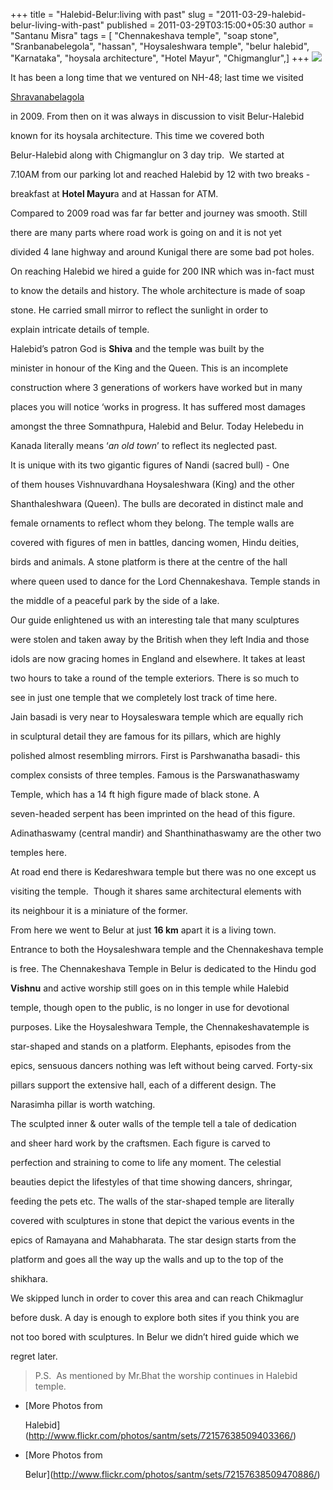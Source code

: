 +++
title = "Halebid-Belur:living with past"
slug = "2011-03-29-halebid-belur-living-with-past"
published = 2011-03-29T03:15:00+05:30
author = "Santanu Misra"
tags = [ "Chennakeshava temple", "soap stone", "Sranbanabelegola", "hassan", "Hoysaleshwara temple", "belur halebid", "Karnataka", "hoysala architecture", "Hotel Mayur", "Chigmanglur",]
+++
[![](../images/thumbnails/2011-03-29-halebid-belur-living-with-past-Halebid-Belur.jpg)](../images/2011-03-29-halebid-belur-living-with-past-Halebid-Belur.jpg)



It has been a long time that we ventured on NH-48; last time we visited

[Shravanabelagola](http://blog.santm.com/2011/03/06/shravanabelagola-18th-october-2009)

in 2009. From then on it was always in discussion to visit Belur-Halebid

known for its hoysala architecture. This time we covered both

Belur-Halebid along with Chigmanglur on 3 day trip.  We started at

7.10AM from our parking lot and reached Halebid by 12 with two breaks -

breakfast at **Hotel Mayur**a and at Hassan for ATM.



Compared to 2009 road was far far better and journey was smooth. Still

there are many parts where road work is going on and it is not yet

divided 4 lane highway and around Kunigal there are some bad pot holes.

On reaching Halebid we hired a guide for 200 INR which was in-fact must

to know the details and history. The whole architecture is made of soap

stone. He carried small mirror to reflect the sunlight in order to

explain intricate details of temple.



Halebid’s patron God is **Shiva** and the temple was built by the

minister in honour of the King and the Queen. This is an incomplete

construction where 3 generations of workers have worked but in many

places you will notice ‘works in progress. It has suffered most damages

amongst the three Somnathpura, Halebid and Belur. Today Helebedu in

Kanada literally means ‘*an old town*’ to reflect its neglected past.  

It is unique with its two gigantic figures of Nandi (sacred bull) - One

of them houses Vishnuvardhana Hoysaleshwara (King) and the other

Shanthaleshwara (Queen). The bulls are decorated in distinct male and

female ornaments to reflect whom they belong. The temple walls are

covered with figures of men in battles, dancing women, Hindu deities,

birds and animals. A stone platform is there at the centre of the hall

where queen used to dance for the Lord Chennakeshava. Temple stands in

the middle of a peaceful park by the side of a lake.



Our guide enlightened us with an interesting tale that many sculptures

were stolen and taken away by the British when they left India and those

idols are now gracing homes in England and elsewhere. It takes at least

two hours to take a round of the temple exteriors. There is so much to

see in just one temple that we completely lost track of time here.



Jain basadi is very near to Hoysaleswara temple which are equally rich

in sculptural detail they are famous for its pillars, which are highly

polished almost resembling mirrors. First is Parshwanatha basadi- this

complex consists of three temples. Famous is the Parswanathaswamy

Temple, which has a 14 ft high figure made of black stone. A

seven-headed serpent has been imprinted on the head of this figure.

Adinathaswamy (central mandir) and Shanthinathaswamy are the other two

temples here.



At road end there is Kedareshwara temple but there was no one except us

visiting the temple.  Though it shares same architectural elements with

its neighbour it is a miniature of the former.



From here we went to Belur at just **16 km** apart it is a living town.

Entrance to both the Hoysaleshwara temple and the Chennakeshava temple

is free. The Chennakeshava Temple in Belur is dedicated to the Hindu god

**Vishnu** and active worship still goes on in this temple while Halebid

temple, though open to the public, is no longer in use for devotional

purposes. Like the Hoysaleshwara Temple, the Chennakeshavatemple is

star-shaped and stands on a platform. Elephants, episodes from the

epics, sensuous dancers nothing was left without being carved. Forty-six

pillars support the extensive hall, each of a different design. The

Narasimha pillar is worth watching.



The sculpted inner & outer walls of the temple tell a tale of dedication

and sheer hard work by the craftsmen. Each figure is carved to

perfection and straining to come to life any moment. The celestial

beauties depict the lifestyles of that time showing dancers, shringar,

feeding the pets etc. The walls of the star-shaped temple are literally

covered with sculptures in stone that depict the various events in the

epics of Ramayana and Mahabharata. The star design starts from the

platform and goes all the way up the walls and up to the top of the

shikhara.



We skipped lunch in order to cover this area and can reach Chikmaglur

before dusk. A day is enough to explore both sites if you think you are

not too bored with sculptures. In Belur we didn’t hired guide which we

regret later.



> P.S.  As mentioned by Mr.Bhat the worship continues in Halebid temple.



  



-   [More Photos from

    Halebid](http://www.flickr.com/photos/santm/sets/72157638509403366/)

-   [More Photos from

    Belur](http://www.flickr.com/photos/santm/sets/72157638509470886/)
